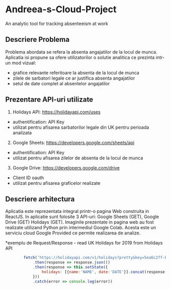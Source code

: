 # Andreea-s-Cloud-Project
An analytic tool for tracking absenteeism at work

## Descriere Problema

Problema abordata se refera la absenta angajatilor de la locul de munca.
Aplicatia isi propune sa ofere utilizatorilor o solutie analitica ce prezinta intr-un mod vizual:
 - grafice relevante referitoare la absenta de la locul de munca
 - zilele de sarbatori legale ce ar justifica absenta angajatilor
 - setul de date complet al absentelor angajatilor

## Prezentare API-uri utilizate
1. Holidays API: https://holidayapi.com/uses
 - authentification: API Key
 - utilizat pentru afisarea sarbatorilor legale din UK pentru perioada analizata
2. Google Sheets: https://developers.google.com/sheets/api
 - authentification: API Key
 - utilizat pentru afisarea zilelor de absenta de la locul de munca
3. Google Drive: https://developers.google.com/drive
 - Client ID oauth
 - utilizat pentru afisarea graficelor realizate 

## Descriere arhitectura
Aplicatia este reprezentata integral printr-o pagina Web construita in ReactJS. 
In aplicatie sunt folosite 3 API-uri: Google Sheets (GET), Google Drive (GET) Holidays (GET).
Imaginile prezentate in pagina web au fost realizate utilizand Python prin intermediul Google Colab. Acesta este un serviciu cloud Google Provided ce permite realizarea de analize.

*exemplu de Request/Response - read UK Holidays for 2019 from Holidays API
```js
        fetch('https://holidayapi.com/v1/holidays?pretty&key=5ea6c2ff-b244-4071-8fc4-ae5250c6d993&country=GB&year=2019')
            .then(response => response.json())
            .then(response => this.setState({
                holidays: [{name:'NAME', date:'DATE'}].concat(response.holidays)
            }))
            .catch(error => console.log(error))
```

